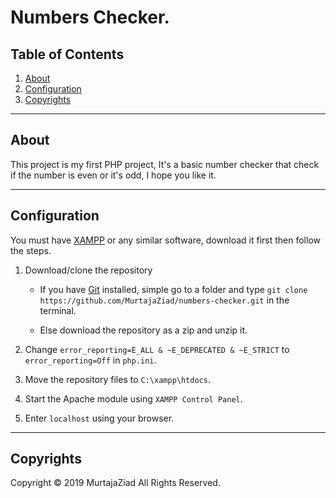 # Numbers Checker.

## Table of Contents
1. [About](#about)
1. [Configuration](#configuration)
1. [Copyrights](#copyrights)

---

## About
This project is my first PHP project, It's a basic number checker that check if the number is even or it's odd, I hope you like it.

---

## Configuration

You must have [XAMPP](https://www.apachefriends.org/download.html) or any similar software, download it first then follow the steps.

1. Download/clone the repository

    - If you have [Git](https://git-scm.com/) installed, simple go to a folder and type `git clone https://github.com/MurtajaZiad/numbers-checker.git` in the terminal.
    
    - Else download the repository as a zip and unzip it.

2. Change `error_reporting=E_ALL & ~E_DEPRECATED & ~E_STRICT` to `error_reporting=Off` in `php.ini`.

3. Move the repository files to `C:\xampp\htdocs`.

4. Start the Apache module using `XAMPP Control Panel`.

5. Enter `localhost` using your browser.

--- 

## Copyrights
Copyright &copy; 2019 MurtajaZiad All Rights Reserved.
&nbsp;